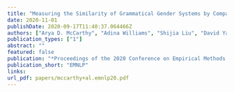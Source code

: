 ```yaml
---
title: "Measuring the Similarity of Grammatical Gender Systems by Comparing Partitions"
date: 2020-11-01
publishDate: 2020-09-17T11:40:37.064466Z
authors: ["Arya D. McCarthy", "Adina Williams", "Shijia Liu", "David Yarowsky", "Ryan Cotterell"]
publication_types: ["1"]
abstract: ""
featured: false
publication: "*Proceedings of the 2020 Conference on Empirical Methods in Natural Language Processing*"
publication_short: "EMNLP"
links:
url_pdf: papers/mccarthy+al.emnlp20.pdf
---
```


